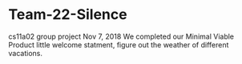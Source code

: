 # Team-22-Silence
cs11a02 group project
Nov 7, 2018
We completed our Minimal Viable Product little welcome statment, figure out the weather of different vacations.

